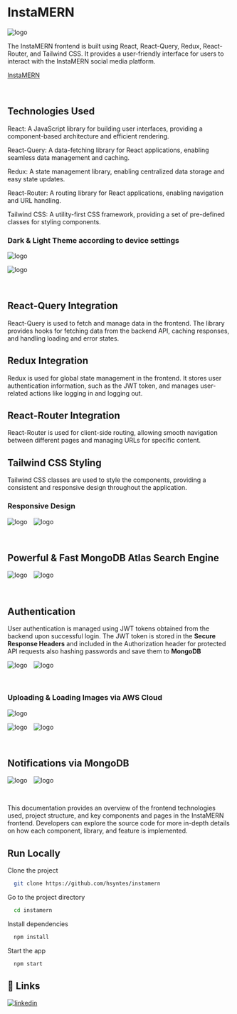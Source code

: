# InstaMERN

![logo](https://github.com/hsyntes/instamern/blob/main/public/logo.png)

The InstaMERN frontend is built using React, React-Query, Redux, React-Router, and Tailwind CSS. It provides a user-friendly interface for users to interact with the InstaMERN social media platform.

[InstaMERN](https://instamern.netlify.app)

<br />

## Technologies Used

React: A JavaScript library for building user interfaces, providing a component-based architecture and efficient rendering.

React-Query: A data-fetching library for React applications, enabling seamless data management and caching.

Redux: A state management library, enabling centralized data storage and easy state updates.

React-Router: A routing library for React applications, enabling navigation and URL handling.

Tailwind CSS: A utility-first CSS framework, providing a set of pre-defined classes for styling components.

### Dark & Light Theme according to device settings

![logo](https://github.com/hsyntes/instamern/blob/main/src/screenshots/desktop-dark.png)

![logo](https://github.com/hsyntes/instamern/blob/main/src/screenshots/desktop-light.png)

<br />

## React-Query Integration

React-Query is used to fetch and manage data in the frontend. The library provides hooks for fetching data from the backend API, caching responses, and handling loading and error states.

## Redux Integration

Redux is used for global state management in the frontend. It stores user authentication information, such as the JWT token, and manages user-related actions like logging in and logging out.

## React-Router Integration

React-Router is used for client-side routing, allowing smooth navigation between different pages and managing URLs for specific content.

## Tailwind CSS Styling

Tailwind CSS classes are used to style the components, providing a consistent and responsive design throughout the application.

### Responsive Design

![logo](https://github.com/hsyntes/instamern/blob/main/src/screenshots/mobile-dark.png)&emsp;![logo](https://github.com/hsyntes/instamern/blob/main/src/screenshots/mobile-light.png)

<br />

## Powerful & Fast MongoDB Atlas Search Engine

![logo](https://github.com/hsyntes/instamern/blob/main/src/screenshots/search-mobile-dark.png)&emsp;![logo](https://github.com/hsyntes/instamern/blob/main/src/screenshots/search-mobile-light.png)

<br />

## Authentication

User authentication is managed using JWT tokens obtained from the backend upon successful login. The JWT token is stored in the **Secure Response Headers** and included in the Authorization header for protected API requests also hashing passwords and save them to **MongoDB**

![logo](https://github.com/hsyntes/instamern/blob/main/src/screenshots/signup-mobile-dark.png)&emsp;![logo](https://github.com/hsyntes/instamern/blob/main/src/screenshots/signup-mobile-light.png)

<br />

### Uploading & Loading Images via AWS Cloud

![logo](https://github.com/hsyntes/instamern/blob/main/src/screenshots/upload-post-desktop-dark.png)

![logo](https://github.com/hsyntes/instamern/blob/main/src/screenshots/upload-story-mobile-dark.png)&emsp;![logo](https://github.com/hsyntes/instamern/blob/main/src/screenshots/upload-story-mobile-light.png)

<br />

## Notifications via MongoDB

![logo](https://github.com/hsyntes/instamern/blob/main/src/screenshots/notifications-mobile-dark.png)&emsp;![logo](https://github.com/hsyntes/instamern/blob/main/src/screenshots/notifications-mobile-light.png)

<br />

This documentation provides an overview of the frontend technologies used, project structure, and key components and pages in the InstaMERN frontend. Developers can explore the source code for more in-depth details on how each component, library, and feature is implemented.

## Run Locally

Clone the project

```bash
  git clone https://github.com/hsyntes/instamern
```

Go to the project directory

```bash
  cd instamern
```

Install dependencies

```bash
  npm install
```

Start the app

```bash
  npm start
```

## 🔗 Links

[![linkedin](https://img.shields.io/badge/linkedin-0A66C2?style=for-the-badge&logo=linkedin&logoColor=white)](https://www.linkedin.com/in/hsyntes)
